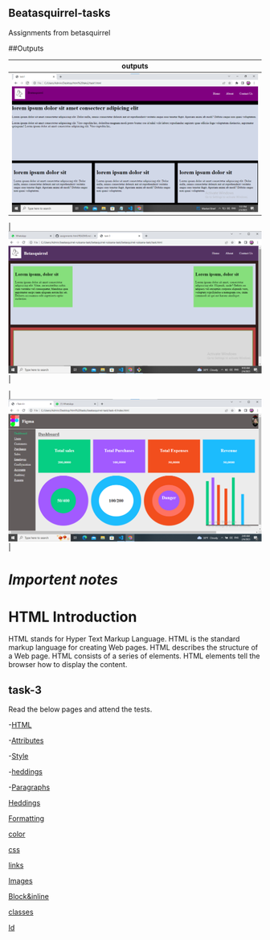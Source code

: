 ## Beatasquirrel-tasks

Assignments from betasquirrel

##Outputs

|outputs                               |
|--------------------------------------|
|![task-1](output/task-1%20output.png) |

|![task-2](output/task-2%20output.png)  |

|![task-4](output/task-4%20output.png) |

# _Importent notes_

# HTML Introduction
HTML stands for Hyper Text Markup Language.
HTML is the standard markup language for creating Web pages.
HTML describes the structure of a Web page.
HTML consists of a series of elements.
HTML elements tell the browser how to display the content.

## task-3
Read the below pages and attend the tests.

-[HTML](https://www.w3schoools.com/html/default.asp)

-[Attributes](https://www.w3schools.com/html/html-attributes.asp)

-[Style](https://www.w3schools.com/html-style.asp)

-[heddings](https://www.w3school.com/html-heddings.asp)

-[Paragraphs](https://www.w3school.com/html-paragraphs.asp)

[Heddings](https://www.w3school.com/html-heddings.asp)

[Formatting](https://www.w3school.com/html-formatting.asp)

[color](https://www.w3school.com/html-color.asp)

[css](https://www.w3school.com/html-css.asp)

[links](https://www.w3school.com/html-links.asp)

[Images](https://www.w3school.com/html-images.asp)

[Block&inline](https://www.w3school.com/html-Block&inline.asp)

[classes](https://www.w3school.com/html-classes.asp)

[Id](https://www.w3school.com/html-Id.asp)

